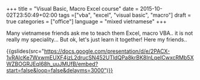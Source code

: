 +++
title = "Visual Basic, Macro Excel course"
date = 2015-10-02T23:50:49+02:00
tags =["vba", "excel", "visual basic", "macro"]
draft = true
categories = ["office"]
language = "mixed vietnamese"
+++

Many vietnamese friends ask me to teach them Excel, macro VBA.. it is not really my speciality... But ok, let's just learn it together! Here my friends..

{{gslides(src="https://docs.google.com/presentation/d/e/2PACX-1vRAIcKe7WxwmEUXF4jzL2drucSN452UTldQPa8krBK8lnLqeICwxcRMb5XWZBOGRJEqI68h_uuJMUfB/embed?start=false&loop=false&delayms=3000")}}
